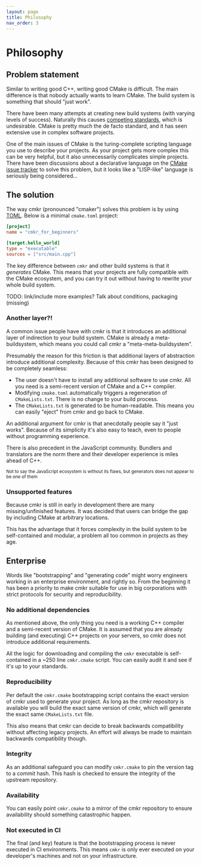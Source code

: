 ```yaml
---
layout: page
title: Philosophy
nav_order: 3
---
```


# Philosophy

## Problem statement

Similar to writing good C++, writing good CMake is difficult. The main difference is that nobody actually wants to learn CMake. The build system is something that should "just work".

There have been many attempts at creating new build systems (with varying levels of success). Naturally this causes [competing standards](https://xkcd.com/927/), which is undesirable. CMake is pretty much the de facto standard, and it has seen extensive use in complex software projects.

One of the main issues of CMake is the turing-complete scripting language you use to describe your projects. As your project gets more complex this can be very helpful, but it also unnecessarily complicates simple projects. There have been discussions about a declarative language on the [CMake issue tracker](https://gitlab.kitware.com/cmake/cmake/-/issues/19891) to solve this problem, but it looks like a "LISP-like" language is seriously being considered...

## The solution

The way cmkr (pronounced "cmaker") solves this problem is by using [TOML](https://toml.io/). Below is a minimal `cmake.toml` project:

```toml
[project]
name = "cmkr_for_beginners"

[target.hello_world]
type = "executable"
sources = ["src/main.cpp"]
```

The key difference between `cmkr` and other build systems is that it _generates_ CMake. This means that your projects are fully compatible with the CMake ecosystem, and you can try it out without having to rewrite your whole build system.

TODO: link/include more examples? Talk about conditions, packaging (missing)

### Another layer?!

A common issue people have with cmkr is that it introduces an additional layer of indirection to your build system. CMake is already a meta-buildsystem, which means you could call cmkr a "meta-meta-buildsystem".

Presumably the reason for this friction is that additional layers of abstraction introduce additional complexity. Because of this cmkr has been designed to be completely seamless:

- The user doesn't have to install any additional software to use cmkr. All you need is a semi-recent version of CMake and a C++ compiler.
- Modifying `cmake.toml` automatically triggers a regeneration of `CMakeLists.txt`. There is no change to your build process.
- The `CMakeLists.txt` is generated to be human-readable. This means you can easily "eject" from cmkr and go back to CMake.

An additional argument for cmkr is that anecdotally people say it "just works". Because of its simplicity it's also easy to teach, even to people without programming experience.

There is also precedent in the JavaScript community. Bundlers and translators are the norm there and their developer experience is miles ahead of C++.

<sub>Not to say the JavaScript ecosystem is without its flaws, but generators does not appear to be one of them</sub>

### Unsupported features

Because cmkr is still in early in development there are many missing/unfinished features. It was decided that users can bridge the gap by including CMake at arbitrary locations.

This has the advantage that it forces complexity in the build system to be self-contained and modular, a problem all too common in projects as they age.

## Enterprise

Words like "bootstrapping" and "generating code" might worry engineers working in an enterprise environment, and rightly so. From the beginning it has been a priority to make cmkr suitable for use in big corporations with strict protocols for security and reproducibility.

### No additional dependencies

As mentioned above, the only thing you need is a working C++ compiler and a semi-recent version of CMake. It is assumed that you are already building (and executing) C++ projects on your servers, so cmkr does not introduce additional requirements.

All the logic for downloading and compiling the `cmkr` executable is self-contained in a ~250 line `cmkr.cmake` script. You can easily audit it and see if it's up to your standards.

### Reproducibility

Per default the `cmkr.cmake` bootstrapping script contains the exact version of cmkr used to generate your project. As long as the cmkr repository is available you will build the exact same version of cmkr, which will generate the exact same `CMakeLists.txt` file.

This also means that cmkr can decide to break backwards compatibility without affecting legacy projects. An effort will always be made to maintain backwards compatibility though.

### Integrity

As an additional safeguard you can modify `cmkr.cmake` to pin the version tag to a commit hash. This hash is checked to ensure the integrity of the upstream repository.

### Availability

You can easily point `cmkr.cmake` to a mirror of the cmkr repository to ensure availability should something catastrophic happen.

### Not executed in CI

The final (and key) feature is that the bootstrapping process is never executed in CI environments. This means `cmkr` is only ever executed on your developer's machines and not on your infrastructure.